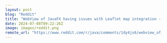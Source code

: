 ```yaml
---
layout: post
blog: "Reddit"
title: "WebView of JavaFX having issues with Leaflet map integration - anything I can do?"
date: 2024-07-08T09:22:26Z
image: images/reddit.png
remote_url: "https://www.reddit.com/r/java/comments/1dy4js6/webview_of_javafx_having_issues_with_leaflet_map/"
---
```


